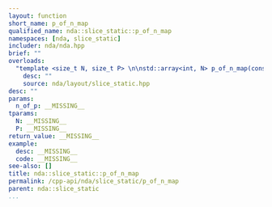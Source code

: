 ```yaml
---
layout: function
short_name: p_of_n_map
qualified_name: nda::slice_static::p_of_n_map
namespaces: [nda, slice_static]
includer: nda/nda.hpp
brief: ""
overloads:
  "template <size_t N, size_t P> \n\nstd::array<int, N> p_of_n_map(const std::array<int, P> & n_of_p)":
    desc: ""
    source: nda/layout/slice_static.hpp
desc: ""
params:
  n_of_p: __MISSING__
tparams:
  N: __MISSING__
  P: __MISSING__
return_value: __MISSING__
example:
  desc: __MISSING__
  code: __MISSING__
see-also: []
title: nda::slice_static::p_of_n_map
permalink: /cpp-api/nda/slice_static/p_of_n_map
parent: nda::slice_static
...
```


